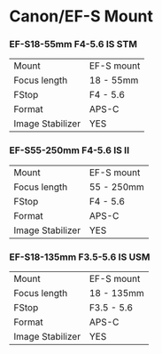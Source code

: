 # Canon/EF-S Mount

### EF-S18-55mm F4-5.6 IS STM
|  | |
| -- | -- |
| Mount  | EF-S mount |
| Focus length | 18 - 55mm |
| FStop | F4 - 5.6 |
| Format  | APS-C |
| Image Stabilizer  | YES  |

### EF-S55-250mm F4-5.6 IS II
|  | |
| -- | -- |
| Mount  | EF-S mount |
| Focus length | 55 - 250mm |
| FStop | F4 - 5.6 |
| Format  | APS-C |
| Image Stabilizer  | YES  |

### EF-S18-135mm F3.5-5.6 IS USM
|  | |
| -- | -- |
| Mount  | EF-S mount |
| Focus length | 18 - 135mm |
| FStop | F3.5 - 5.6 |
| Format  | APS-C |
| Image Stabilizer  | YES  |

